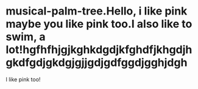 # musical-palm-tree.Hello, i like pink maybe you like pink too.I also like to swim, a lot!hgfhfhjgjkghkdgdjkfghdfjkhgdjhgkdfgdjgkdgjgjjgdjgdfggdjgghjdgh
I like pink too!
